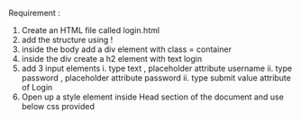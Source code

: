 Requirement :
1. Create an HTML file called login.html
2. add the structure using !
3. inside the body add a div element with class = container 
4. inside the div create a h2 element with text login
5. add 3 input elements 
    i. type text , placeholder attribute username
    ii. type password , placeholder attribute password
    ii. type submit  value attribute of Login
6. Open up a style element inside Head section of the document and use below css provided